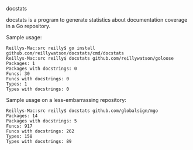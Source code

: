 docstats

docstats is a program to generate statistics about documentation coverage in a Go repository.

Sample usage:
```
Reillys-Mac:src reilly$ go install github.com/reillywatson/docstats/cmd/docstats
Reillys-Mac:src reilly$ docstats github.com/reillywatson/goloose
Packages: 1
Packages with docstrings: 0
Funcs: 30
Funcs with docstrings: 0
Types: 1
Types with docstrings: 0
```

Sample usage on a less-embarrassing repository:
```
Reillys-Mac:src reilly$ docstats github.com/globalsign/mgo
Packages: 14
Packages with docstrings: 5
Funcs: 917
Funcs with docstrings: 262
Types: 158
Types with docstrings: 89
```

